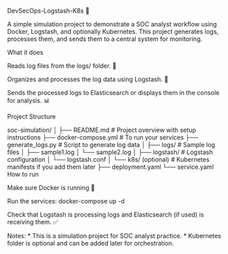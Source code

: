 DevSecOps-Logstash-K8s 🚀

A simple simulation project to demonstrate a SOC analyst workflow using Docker, Logstash, and optionally Kubernetes. This project generates logs, processes them, and sends them to a central system for monitoring.

What it does

Reads log files from the logs/ folder. 📄

Organizes and processes the log data using Logstash. 🔧

Sends the processed logs to Elasticsearch or displays them in the console for analysis. 📊

Project Structure

soc-simulation/
│
├── README.md                  # Project overview with setup instructions
├── docker-compose.yml         # To run your services
├── generate_logs.py           # Script to generate log data
│
├── logs/                      # Sample log files
│   ├── sample1.log
│   └── sample2.log
│
├── logstash/                  # Logstash configuration
│   └── logstash.conf
│
└── k8s/ (optional)            # Kubernetes manifests if you add them later
    ├── deployment.yaml
    └── service.yaml
How to run

Make sure Docker is running 🐳

Run the services: docker-compose up -d

Check that Logstash is processing logs and Elasticsearch (if used) is receiving them. ✅

Notes: * This is a simulation project for SOC analyst practice.
       * Kubernetes folder is optional and can be added later for orchestration.
